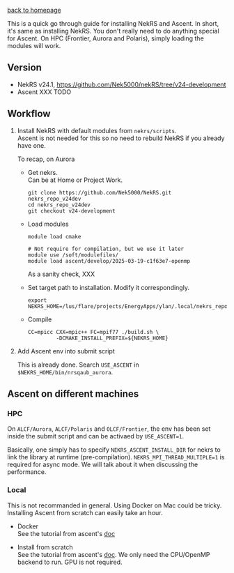 [back to homepage](README.md)

This is a quick go through guide for installing NekRS and Ascent.
In short, it's same as installing NekRS. You don't really need to do anything special for Ascent.
On HPC (Frontier, Aurora and Polaris), simply loading the modules will work.


## Version

- NekRS v24.1, https://github.com/Nek5000/nekRS/tree/v24-development
- Ascent XXX TODO


## Workflow

1. Install NekRS with default modules from `nekrs/scripts`.    
   Ascent is not needed for this so no need to rebuild NekRS if you already have one.

   To recap, on Aurora
   - Get nekrs.      
     Can be at Home or Project Work.
     ```
     git clone https://github.com/Nek5000/NekRS.git nekrs_repo_v24dev
     cd nekrs_repo_v24dev
     git checkout v24-development
     ```

   - Load modules
     ```
     module load cmake
     
     # Not require for compilation, but we use it later
     module use /soft/modulefiles/
     module load ascent/develop/2025-03-19-c1f63e7-openmp
     ```

     As a sanity check, XXX

   - Set target path to installation. Modify it correspondingly.
     ```
     export NEKRS_HOME=/lus/flare/projects/EnergyApps/ylan/.local/nekrs_repo_v24dev
     ```

   - Compile
     ```
     CC=mpicc CXX=mpic++ FC=mpif77 ./build.sh \
              -DCMAKE_INSTALL_PREFIX=${NEKRS_HOME}
     ```

2. Add Ascent env into submit script

   This is already done. Search `USE_ASCENT` in `$NEKRS_HOME/bin/nrsqaub_aurora`.


## Ascent on different machines

### HPC

On `ALCF/Aurora`, `ALCF/Polaris` and `OLCF/Frontier`, the env has been set inside the submit script and can be activaed by `USE_ASCENT=1`.

Basically, one simply has to specify `NEKRS_ASCENT_INSTALL_DIR` for nekrs to link the library at runtime (pre-compilation).
`NEKRS_MPI_THREAD_MULTIPLE=1` is required for async mode. We will talk about it when discussing the performance.

### Local

This is not recommanded in general. Using Docker on Mac could be tricky. Installing Ascent from scratch can easily take an hour.

- Docker    
  See the tutorial from ascent's [doc](https://ascent.readthedocs.io/en/latest/Tutorial_Setup.html)
  
- Install from scratch  
  See the tutorial from ascent's [doc](https://ascent.readthedocs.io/en/latest/QuickStart.html#installing-ascent-and-third-party-dependencies). We only need the CPU/OpenMP backend to run. GPU is not required.

